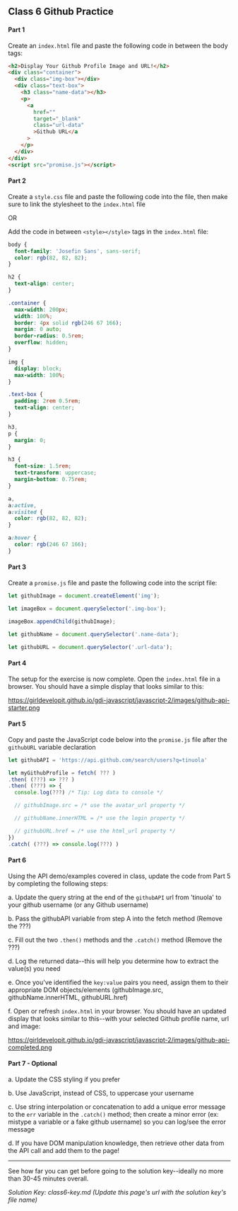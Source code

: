 ## Class 6 Github Practice

#### Part 1

Create an `index.html` file and paste the following code in between the body tags:

```html
<h2>Display Your Github Profile Image and URL!</h2>
<div class="container">
  <div class="img-box"></div>
  <div class="text-box">
    <h3 class="name-data"></h3>
    <p>
      <a
        href=""
        target="_blank"
        class="url-data"
        >Github URL</a
      >
    </p>
  </div>
</div>
<script src="promise.js"></script>
```

#### Part 2

Create a `style.css` file and paste the following code into the file, then make sure to link the stylesheet to the `index.html` file

OR

Add the code in between `<style></style>` tags in the `index.html` file:

```css
body {
  font-family: 'Josefin Sans', sans-serif;
  color: rgb(82, 82, 82);
}

h2 {
  text-align: center;
}

.container {
  max-width: 200px;
  width: 100%;
  border: 4px solid rgb(246 67 166);
  margin: 0 auto;
  border-radius: 0.5rem;
  overflow: hidden;
}

img {
  display: block;
  max-width: 100%;
}

.text-box {
  padding: 2rem 0.5rem;
  text-align: center;
}

h3,
p {
  margin: 0;
}

h3 {
  font-size: 1.5rem;
  text-transform: uppercase;
  margin-bottom: 0.75rem;
}

a,
a:active,
a:visited {
  color: rgb(82, 82, 82);
}

a:hover {
  color: rgb(246 67 166);
}
```

#### Part 3

Create a `promise.js` file and paste the following code into the script file:

```js
let githubImage = document.createElement('img');

let imageBox = document.querySelector('.img-box');

imageBox.appendChild(githubImage);

let githubName = document.querySelector('.name-data');

let githubURL = document.querySelector('.url-data');
```

#### Part 4

The setup for the exercise is now complete. Open the `index.html` file in a browser. You should have a simple display that looks similar to this:

https://girldevelopit.github.io/gdi-javascript/javascript-2/images/github-api-starter.png

#### Part 5

Copy and paste the JavaScript code below into the `promise.js` file after the `githubURL` variable declaration

```js
let githubAPI = 'https://api.github.com/search/users?q=tinuola'

let myGithubProfile = fetch( ??? )
.then( (???) => ??? )
.then( (???) => {
  console.log(???) /* Tip: Log data to console */

  // githubImage.src = /* use the avatar_url property */

  // githubName.innerHTML = /* use the login property */

  // githubURL.href = /* use the html_url property */
})
.catch( (???) => console.log(???) )
```

#### Part 6

Using the API demo/examples covered in class, update the code from Part 5 by completing the following steps:

a. Update the query string at the end of the `githubAPI` url from 'tinuola' to your github username (or any Github username)

b. Pass the githubAPI variable from step A into the fetch method (Remove the ???)

c. Fill out the two `.then()` methods and the `.catch()` method (Remove the ???)

d. Log the returned data--this will help you determine how to extract the value(s) you need

e. Once you've identified the `key:value` pairs you need, assign them to their appropriate DOM objects/elements (githubImage.src, githubName.innerHTML, githubURL.href)

f. Open or refresh `index.html` in your browser. You should have an updated display that looks similar to this--with your selected Github profile name, url and image:

https://girldevelopit.github.io/gdi-javascript/javascript-2/images/github-api-completed.png

#### Part 7 - Optional

a. Update the CSS styling if you prefer

b. Use JavaScript, instead of CSS, to uppercase your username

c. Use string interpolation or concatenation to add a unique error message to the `err` variable in the `.catch()` method; then create a minor error (ex: mistype a variable or a fake github username) so you can log/see the error message

d. If you have DOM manipulation knowledge, then retrieve other data from the API call and add them to the page!

---

See how far you can get before going to the solution key--ideally no more than 30-45 minutes overall.

_Solution Key: class6-key.md_
_(Update this page's url with the solution key's file name)_

